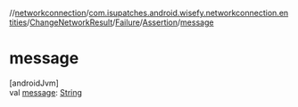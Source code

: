 //[networkconnection](../../../../../index.md)/[com.isupatches.android.wisefy.networkconnection.entities](../../../index.md)/[ChangeNetworkResult](../../index.md)/[Failure](../index.md)/[Assertion](index.md)/[message](message.md)

# message

[androidJvm]\
val [message](message.md): [String](https://kotlinlang.org/api/latest/jvm/stdlib/kotlin/-string/index.html)
